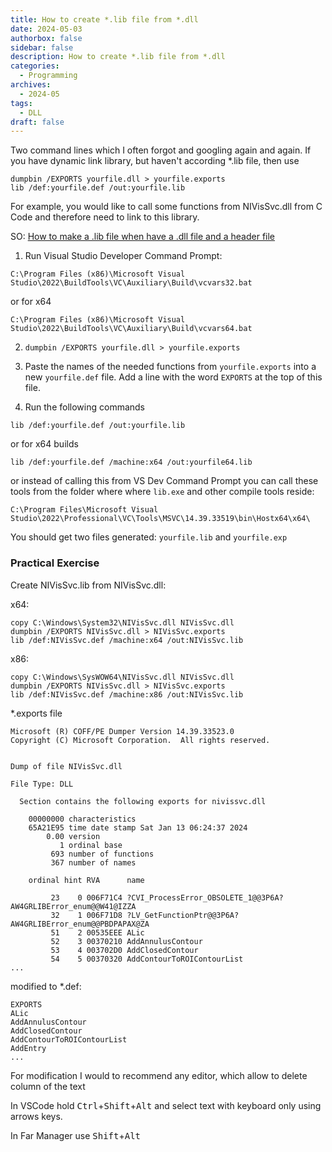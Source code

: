 ```yaml
---
title: How to create *.lib file from *.dll
date: 2024-05-03
authorbox: false
sidebar: false
description: How to create *.lib file from *.dll
categories:
  - Programming
archives:
  - 2024-05
tags:
  - DLL
draft: false
---
```

Two command lines which I often forgot and googling again and again. If you have dynamic link library, but haven't according \*.lib file, then use

```
dumpbin /EXPORTS yourfile.dll > yourfile.exports
lib /def:yourfile.def /out:yourfile.lib
```

<!--more-->
For example, you would like to call some functions from NIVisSvc.dll from C Code and therefore need to link to this library.

SO: [How to make a .lib file when have a .dll file and a header file](https://stackoverflow.com/questions/9360280/how-to-make-a-lib-file-when-have-a-dll-file-and-a-header-file)

1. Run Visual Studio Developer Command Prompt:
```
C:\Program Files (x86)\Microsoft Visual Studio\2022\BuildTools\VC\Auxiliary\Build\vcvars32.bat
```
or for x64
```
C:\Program Files (x86)\Microsoft Visual Studio\2022\BuildTools\VC\Auxiliary\Build\vcvars64.bat
```
2. `dumpbin /EXPORTS yourfile.dll > yourfile.exports`

3. Paste the names of the needed functions from `yourfile.exports` into a new `yourfile.def` file. Add a line with the word `EXPORTS` at the top of this file.

4. Run the following commands
```
lib /def:yourfile.def /out:yourfile.lib
```
or for x64 builds

```
lib /def:yourfile.def /machine:x64 /out:yourfile64.lib
```
or instead of calling this from VS Dev Command Prompt you can call these tools from the folder where where `lib.exe` and other compile tools reside:

```
C:\Program Files\Microsoft Visual Studio\2022\Professional\VC\Tools\MSVC\14.39.33519\bin\Hostx64\x64\
```
You should get two files generated: `yourfile.lib` and `yourfile.exp`

### Practical Exercise

Create NIVisSvc.lib from NIVisSvc.dll:

x64:

```
copy C:\Windows\System32\NIVisSvc.dll NIVisSvc.dll
dumpbin /EXPORTS NIVisSvc.dll > NIVisSvc.exports
lib /def:NIVisSvc.def /machine:x64 /out:NIVisSvc.lib
```

x86:

```
copy C:\Windows\SysWOW64\NIVisSvc.dll NIVisSvc.dll
dumpbin /EXPORTS NIVisSvc.dll > NIVisSvc.exports
lib /def:NIVisSvc.def /machine:x86 /out:NIVisSvc.lib
```

\*.exports file

```
Microsoft (R) COFF/PE Dumper Version 14.39.33523.0
Copyright (C) Microsoft Corporation.  All rights reserved.


Dump of file NIVisSvc.dll

File Type: DLL

  Section contains the following exports for nivissvc.dll

    00000000 characteristics
    65A21E95 time date stamp Sat Jan 13 06:24:37 2024
        0.00 version
           1 ordinal base
         693 number of functions
         367 number of names

    ordinal hint RVA      name

         23    0 006F71C4 ?CVI_ProcessError_OBSOLETE_1@@3P6A?AW4GRLIBError_enum@@W41@IZZA
         32    1 006F71D8 ?LV_GetFunctionPtr@@3P6A?AW4GRLIBError_enum@@PBDPAPAX@ZA
         51    2 00535EEE ALic
         52    3 00370210 AddAnnulusContour
         53    4 003702D0 AddClosedContour
         54    5 00370320 AddContourToROIContourList
...
```

modified to \*.def:

```
EXPORTS
ALic
AddAnnulusContour
AddClosedContour
AddContourToROIContourList
AddEntry
...
```

For modification I would to recommend any editor, which allow to delete column of the text

In VSCode hold <kbd>Ctrl</kbd>+<kbd>Shift</kbd>+<kbd>Alt</kbd> and select text with keyboard only using arrows keys.

In Far Manager use <kbd>Shift</kbd>+<kbd>Alt</kbd>

